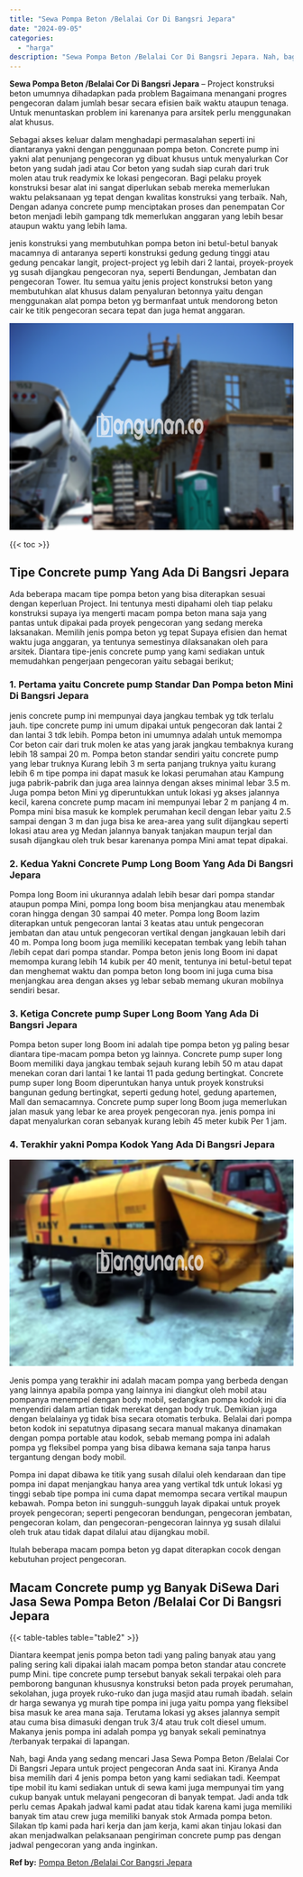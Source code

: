 ```yaml
---
title: "Sewa Pompa Beton /Belalai Cor Di Bangsri Jepara"
date: "2024-09-05"
categories: 
  - "harga"
description: "Sewa Pompa Beton /Belalai Cor Di Bangsri Jepara. Nah, bagi Anda yang sedang mencari Jasa Sewa Pompa Beton /Belalai Cor Di Bangsri Jepara untuk project pengec..."
---
```


**Sewa Pompa Beton /Belalai Cor Di Bangsri Jepara** – Project konstruksi beton umumnya dihadapkan pada problem Bagaimana menangani progres pengecoran dalam jumlah besar secara efisien baik waktu ataupun tenaga. Untuk menuntaskan problem ini karenanya para arsitek perlu menggunakan alat khusus.

Sebagai akses keluar dalam menghadapi permasalahan seperti ini diantaranya yakni dengan penggunaan pompa beton. Concrete pump ini yakni alat penunjang pengecoran yg dibuat khusus untuk menyalurkan Cor beton yang sudah jadi atau Cor beton yang sudah siap curah dari truk molen atau truk readymix ke lokasi pengecoran. Bagi pelaku proyek konstruksi besar alat ini sangat diperlukan sebab mereka memerlukan waktu pelaksanaan yg tepat dengan kwalitas konstruksi yang terbaik. Nah, Dengan adanya concrete pump menciptakan proses dan penempatan Cor beton menjadi lebih gampang tdk memerlukan anggaran yang lebih besar ataupun waktu yang lebih lama.

jenis konstruksi yang membutuhkan pompa beton ini betul-betul banyak macamnya di antaranya seperti konstruksi gedung gedung tinggi atau gedung pencakar langit, project-project yg lebih dari 2 lantai, proyek-proyek yg susah dijangkau pengecoran nya, seperti Bendungan, Jembatan dan pengecoran Tower. Itu semua yaitu jenis project konstruksi beton yang membutuhkan alat khusus dalam penyaluran betonnya yaitu dengan menggunakan alat pompa beton yg bermanfaat untuk mendorong beton cair ke titik pengecoran secara tepat dan juga hemat anggaran.

![Sewa Pompa Beton /Belalai Cor Di Bangsri Jepara](/images/sewa-concrete-pump-14.png)

{{< toc >}}

## Tipe Concrete pump Yang Ada Di Bangsri Jepara

Ada beberapa macam tipe pompa beton yang bisa diterapkan sesuai dengan keperluan Project. Ini tentunya mesti dipahami oleh tiap pelaku konstruksi supaya iya mengerti macam pompa beton mana saja yang pantas untuk dipakai pada proyek pengecoran yang sedang mereka laksanakan. Memilih jenis pompa beton yg tepat Supaya efisien dan hemat waktu juga anggaran, ya tentunya semestinya dilaksanakan oleh para arsitek. Diantara tipe-jenis concrete pump yang kami sediakan untuk memudahkan pengerjaan pengecoran yaitu sebagai berikut;

### 1\. Pertama yaitu Concrete pump Standar Dan Pompa beton Mini Di Bangsri Jepara

jenis concrete pump ini mempunyai daya jangkau tembak yg tdk terlalu jauh. tipe concrete pump ini umum dipakai untuk pengecoran dak lantai 2 dan lantai 3 tdk lebih. Pompa beton ini umumnya adalah untuk memompa Cor beton cair dari truk molen ke atas yang jarak jangkau tembaknya kurang lebih 18 sampai 20 m. Pompa beton standar sendiri yaitu concrete pump yang lebar truknya Kurang lebih 3 m serta panjang truknya yaitu kurang lebih 6 m tipe pompa ini dapat masuk ke lokasi perumahan atau Kampung juga pabrik-pabrik dan juga area lainnya dengan akses minimal lebar 3.5 m. Juga pompa beton Mini yg diperuntukkan untuk lokasi yg akses jalannya kecil, karena concrete pump macam ini mempunyai lebar 2 m panjang 4 m. Pompa mini bisa masuk ke komplek perumahan kecil dengan lebar yaitu 2.5 sampai dengan 3 m dan juga bisa ke area-area yang sulit dijangkau seperti lokasi atau area yg Medan jalannya banyak tanjakan maupun terjal dan susah dijangkau oleh truk besar karenanya pompa Mini amat tepat dipakai.

### 2\. Kedua Yakni Concrete Pump Long Boom Yang Ada Di Bangsri Jepara

Pompa long Boom ini ukurannya adalah lebih besar dari pompa standar ataupun pompa Mini, pompa long boom bisa menjangkau atau menembak coran hingga dengan 30 sampai 40 meter. Pompa long Boom lazim diterapkan untuk pengecoran lantai 3 keatas atau untuk pengecoran jembatan dan atau untuk pengecoran vertikal dengan jangkauan lebih dari 40 m. Pompa long boom juga memiliki kecepatan tembak yang lebih tahan /lebih cepat dari pompa standar. Pompa beton jenis long Boom ini dapat memompa kurang lebih 14 kubik per 40 menit, tentunya ini betul-betul tepat dan menghemat waktu dan pompa beton long boom ini juga cuma bisa menjangkau area dengan akses yg lebar sebab memang ukuran mobilnya sendiri besar.

### 3\. Ketiga Concrete pump Super Long Boom Yang Ada Di Bangsri Jepara

Pompa beton super long Boom ini adalah tipe pompa beton yg paling besar diantara tipe-macam pompa beton yg lainnya. Concrete pump super long Boom memiliki daya jangkau tembak sejauh kurang lebih 50 m atau dapat menekan coran dari lantai 1 ke lantai 11 pada gedung bertingkat. Concrete pump super long Boom diperuntukan hanya untuk proyek konstruksi bangunan gedung bertingkat, seperti gedung hotel, gedung apartemen, Mall dan semacamnya. Concrete pump super long Boom juga memerlukan jalan masuk yang lebar ke area proyek pengecoran nya. jenis pompa ini dapat menyalurkan coran sebanyak kurang lebih 45 meter kubik Per 1 jam.

### 4\. Terakhir yakni Pompa Kodok Yang Ada Di Bangsri Jepara

![Sewa Pompa Beton /Belalai Cor Di Bangsri Jepara](/images/sewa-concrete-pump-29.png)

Jenis pompa yang terakhir ini adalah macam pompa yang berbeda dengan yang lainnya apabila pompa yang lainnya ini diangkut oleh mobil atau pompanya menempel dengan body mobil, sedangkan pompa kodok ini dia menyendiri dalam artian tidak merekat dengan body truk. Demikian juga dengan belalainya yg tidak bisa secara otomatis terbuka. Belalai dari pompa beton kodok ini sepatutnya dipasang secara manual makanya dinamakan dengan pompa portable atau kodok, sebab memang pompa ini adalah pompa yg fleksibel pompa yang bisa dibawa kemana saja tanpa harus tergantung dengan body mobil.

Pompa ini dapat dibawa ke titik yang susah dilalui oleh kendaraan dan tipe pompa ini dapat menjangkau hanya area yang vertikal tdk untuk lokasi yg tinggi sebab tipe pompa ini cuma dapat memompa secara vertikal maupun kebawah. Pompa beton ini sungguh-sungguh layak dipakai untuk proyek proyek pengecoran; seperti pengecoran bendungan, pengecoran jembatan, pengecoran kolam, dan pengecoran-pengecoran lainnya yg susah dilalui oleh truk atau tidak dapat dilalui atau dijangkau mobil.

Itulah beberapa macam pompa beton yg dapat diterapkan cocok dengan kebutuhan project pengecoran.

## Macam Concrete pump yg Banyak DiSewa Dari Jasa Sewa Pompa Beton /Belalai Cor Di Bangsri Jepara

{{< table-tables table="table2" >}}

Diantara keempat jenis pompa beton tadi yang paling banyak atau yang paling sering kali dipakai ialah macam pompa beton standar atau concrete pump Mini. tipe concrete pump tersebut banyak sekali terpakai oleh para pemborong bangunan khususnya konstruksi beton pada proyek perumahan, sekolahan, juga proyek ruko-ruko dan juga masjid atau rumah ibadah. selain dr harga sewanya yg murah tipe pompa ini juga yaitu pompa yang fleksibel bisa masuk ke area mana saja. Terutama lokasi yg akses jalannya sempit atau cuma bisa dimasuki dengan truk 3/4 atau truk colt diesel umum. Makanya jenis pompa ini adalah pompa yg banyak sekali peminatnya /terbanyak terpakai di lapangan.

Nah, bagi Anda yang sedang mencari Jasa Sewa Pompa Beton /Belalai Cor Di Bangsri Jepara untuk project pengecoran Anda saat ini. Kiranya Anda bisa memilih dari 4 jenis pompa beton yang kami sediakan tadi. Keempat tipe mobil itu kami sediakan untuk di sewa kami juga mempunyai tim yang cukup banyak untuk melayani pengecoran di banyak tempat. Jadi anda tdk perlu cemas Apakah jadwal kami padat atau tidak karena kami juga memiliki banyak tim atau crew juga memiliki banyak stok Armada pompa beton. Silakan tlp kami pada hari kerja dan jam kerja, kami akan tinjau lokasi dan akan menjadwalkan pelaksanaan pengiriman concrete pump pas dengan jadwal pengecoran yang anda inginkan.

**Ref by:** [Pompa Beton /Belalai Cor Bangsri Jepara](https://id.wikipedia.org/wiki/Pompa)
